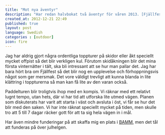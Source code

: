 ```yaml
---
title: "Mot nya äventyr"
description: "Har redan halvbokat två äventyr för våren 2013. [Fjällfest](http://www.fjallfest.se/) i april, 4 dagar av spännande toppturer och föreläsningar. Lite senare framåt sommaren blir det också att paddla Blekinge-kusten."
created_at: 2012-12-21 22:49
published: true
layout: post
language: Swedish
categories : [outdoor]
icon: fire
---
```


Jag har aldrig gjort några ordentliga toppturer på skidor eller åkt speciellt mycket offpist så det blir verkligen kul. 
Förutom skidåkningen blir det mina första vinternätter i tält, ska bli intressant att se hur man pallar det. 
Jag har bara hört bra om Fjällfest så det blir nog en upplevelse och förhoppningsvis något som ger mersmak. 
Det vore väldigt trevligt att kunna blanda in lite klättring i toppturerna så man kan få lite av den varan också.

Paddelturen blir troligtvis ihop med en kompis. Vi räknar med ett relativt lugnt tempo, utan hets, där vi har tid att utforska lite utmed vägen. 
Planen som diskuterats har varit att starta i väst och avsluta i öst, vi får se hur det blir med den saken. Vi har inte räknat
speciellt mycket på tiden, men skulle tro att 5 till 7 dagar räcker gott för att ta sig hela vägen in i mål.

Har även mindre funderingar på att skaffa mig en plats i [BAMM](http://www.bamm.nu/), men det tål att funderas på över julhelgen.
